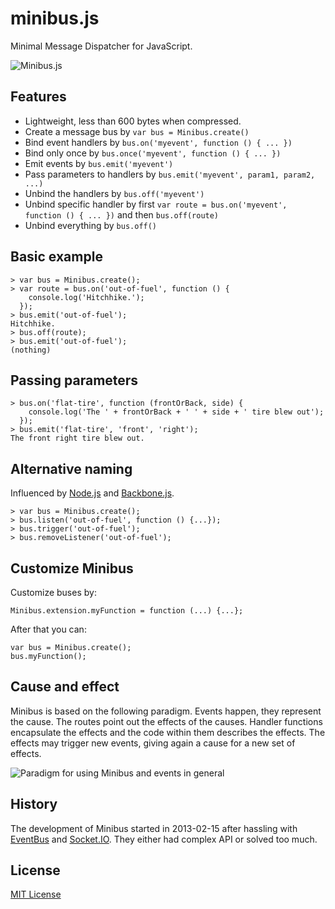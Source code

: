 # minibus.js

Minimal Message Dispatcher for JavaScript.

![Minibus.js](../master/img/minibus.png?raw=true)

## Features

- Lightweight, less than 600 bytes when compressed.
- Create a message bus by `var bus = Minibus.create()`
- Bind event handlers by `bus.on('myevent', function () { ... })`
- Bind only once by `bus.once('myevent', function () { ... })`
- Emit events by `bus.emit('myevent')`
- Pass parameters to handlers by `bus.emit('myevent', param1, param2, ...)`
- Unbind the handlers by `bus.off('myevent')`
- Unbind specific handler by first `var route = bus.on('myevent', function () { ... })` and then `bus.off(route)`
- Unbind everything by `bus.off()`

## Basic example

    > var bus = Minibus.create();
    > var route = bus.on('out-of-fuel', function () {
        console.log('Hitchhike.');
      });
    > bus.emit('out-of-fuel');
    Hitchhike.
    > bus.off(route);
    > bus.emit('out-of-fuel');
    (nothing)

## Passing parameters

    > bus.on('flat-tire', function (frontOrBack, side) {
        console.log('The ' + frontOrBack + ' ' + side + ' tire blew out');
      });
    > bus.emit('flat-tire', 'front', 'right');
    The front right tire blew out.

## Alternative naming
Influenced by [Node.js](http://nodejs.org/) and [Backbone.js](http://backbonejs.org/).

    > var bus = Minibus.create();
    > bus.listen('out-of-fuel', function () {...});
    > bus.trigger('out-of-fuel');
    > bus.removeListener('out-of-fuel');

## Customize Minibus

Customize buses by:

    Minibus.extension.myFunction = function (...) {...};

After that you can:

    var bus = Minibus.create();
    bus.myFunction();

## Cause and effect

Minibus is based on the following paradigm. Events happen, they represent the cause. The routes point out the effects of the causes. Handler functions encapsulate the effects and the code within them describes the effects. The effects may trigger new events, giving again a cause for a new set of effects.

![Paradigm for using Minibus and events in general](../master/img/eventmodel.png?raw=true)

## History

The development of Minibus started in 2013-02-15 after hassling with [EventBus](https://github.com/krasimir/EventBus) and [Socket.IO](http://socket.io/). They either had complex API or solved too much.

## License

[MIT License](../blob/master/LICENSE)
